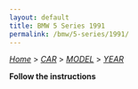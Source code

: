 ```yaml
---
layout: default
title: BMW 5 Series 1991
permalink: /bmw/5-series/1991/
---
```

[*Home*](/) > [*CAR*](/car/) > [*MODEL*](/car/model/) > [*YEAR*](/car/model/year/)

**Follow the instructions**